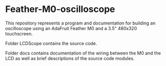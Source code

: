 # Feather-M0-oscilloscope
This repository represents a program and documentation for building an oscilloscope using an AdaFruit Feather M0 and a 3.5" 480x320 touchscreen.

Folder LCDScope contains the source code.

Folder docs contains documentation of the wiring between the M0 and the LCD as well as brief descriptions of the source code modules.
